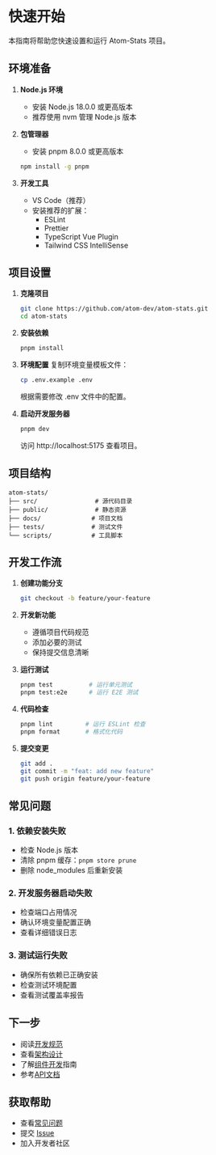 # 快速开始

本指南将帮助您快速设置和运行 Atom-Stats 项目。

## 环境准备

1. **Node.js 环境**
   - 安装 Node.js 18.0.0 或更高版本
   - 推荐使用 nvm 管理 Node.js 版本

2. **包管理器**
   - 安装 pnpm 8.0.0 或更高版本
   ```bash
   npm install -g pnpm
   ```

3. **开发工具**
   - VS Code（推荐）
   - 安装推荐的扩展：
     - ESLint
     - Prettier
     - TypeScript Vue Plugin
     - Tailwind CSS IntelliSense

## 项目设置

1. **克隆项目**
   ```bash
   git clone https://github.com/atom-dev/atom-stats.git
   cd atom-stats
   ```

2. **安装依赖**
   ```bash
   pnpm install
   ```

3. **环境配置**
   复制环境变量模板文件：
   ```bash
   cp .env.example .env
   ```
   根据需要修改 .env 文件中的配置。

4. **启动开发服务器**
   ```bash
   pnpm dev
   ```
   访问 http://localhost:5175 查看项目。

## 项目结构

```
atom-stats/
├── src/                # 源代码目录
├── public/             # 静态资源
├── docs/              # 项目文档
├── tests/             # 测试文件
└── scripts/           # 工具脚本
```

## 开发工作流

1. **创建功能分支**
   ```bash
   git checkout -b feature/your-feature
   ```

2. **开发新功能**
   - 遵循项目代码规范
   - 添加必要的测试
   - 保持提交信息清晰

3. **运行测试**
   ```bash
   pnpm test          # 运行单元测试
   pnpm test:e2e      # 运行 E2E 测试
   ```

4. **代码检查**
   ```bash
   pnpm lint         # 运行 ESLint 检查
   pnpm format       # 格式化代码
   ```

5. **提交变更**
   ```bash
   git add .
   git commit -m "feat: add new feature"
   git push origin feature/your-feature
   ```

## 常见问题

### 1. 依赖安装失败
- 检查 Node.js 版本
- 清除 pnpm 缓存：`pnpm store prune`
- 删除 node_modules 后重新安装

### 2. 开发服务器启动失败
- 检查端口占用情况
- 确认环境变量配置正确
- 查看详细错误日志

### 3. 测试运行失败
- 确保所有依赖已正确安装
- 检查测试环境配置
- 查看测试覆盖率报告

## 下一步

- 阅读[开发规范](./coding-standards.md)
- 查看[架构设计](../design/architecture.md)
- 了解[组件开发](./components.md)指南
- 参考[API文档](./api.md)

## 获取帮助

- 查看[常见问题](../user-guide/faq.md)
- 提交 [Issue](https://github.com/atom-dev/atom-stats/issues)
- 加入开发者社区